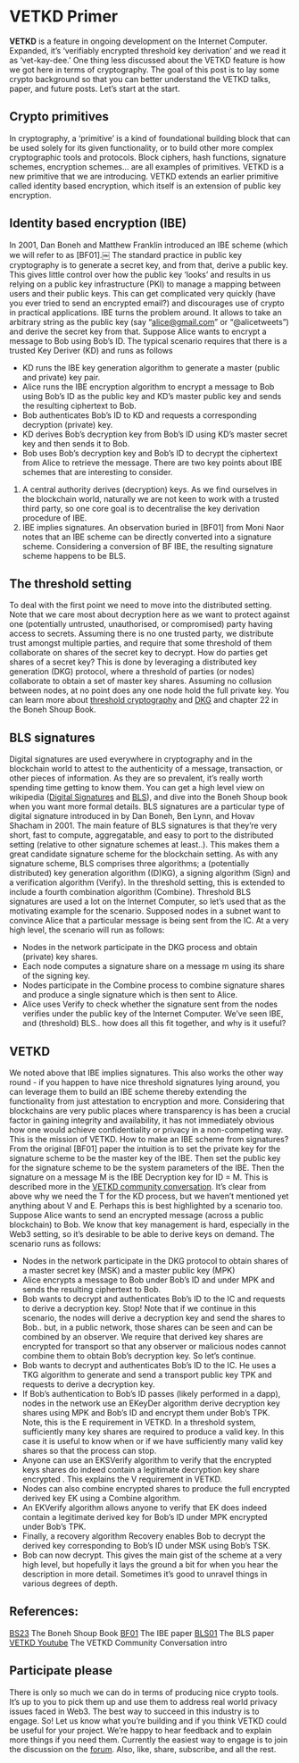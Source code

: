 # VETKD Primer

**VETKD** is a feature in ongoing development on the Internet Computer. Expanded, it’s ‘verifiably encrypted threshold key derivation’ and we read it as ‘vet-kay-dee.’ One thing less discussed about the VETKD feature is how we got here in terms of cryptography. The goal of this post is to lay some crypto background so that you can better understand the VETKD talks, paper, and future posts. Let’s start at the start. 

## Crypto primitives
In cryptography, a ‘primitive’ is a kind of foundational building block that can be used solely for its given functionality, or to build other more complex cryptographic tools and protocols. Block ciphers, hash functions, signature schemes, encryption schemes… are all examples of primitives. VETKD is a new primitive that we are introducing. VETKD extends an earlier primitive called identity based encryption, which itself is an extension of public key encryption.

## Identity based encryption (IBE)
In 2001, Dan Boneh and Matthew Franklin introduced an IBE scheme (which we will refer to as [BF01].￼
The standard practice in public key cryptography is to generate a secret key, and from that, derive a public key. This gives little control over how the public key ‘looks’ and results in us relying on a public key infrastructure (PKI) to manage a mapping between users and their public keys. This can get complicated very quickly (have you ever tried to send an encrypted email?) and discourages use of crypto in practical applications.
IBE turns the problem around. It allows to take an arbitrary string as the public key (say “alice@gmail.com” or “@alicetweets”) and derive the secret key from that. 
Suppose Alice wants to encrypt a message to Bob using Bob’s ID. The typical scenario requires that there is a trusted Key Deriver (KD) and runs as follows
* KD runs the IBE key generation algorithm to generate a master (public and private) key pair.
* Alice runs the IBE encryption algorithm to encrypt a message to Bob using Bob’s ID as the public key and KD’s master public key and sends the resulting ciphertext to Bob.
* Bob authenticates Bob’s ID to KD and requests a corresponding decryption (private) key. 
* KD derives Bob’s decryption key from Bob’s ID using KD’s master secret key and then sends it to Bob.
* Bob uses Bob’s decryption key and Bob’s ID to decrypt the ciphertext from Alice to retrieve the message.
There are two key points about IBE schemes that are interesting to consider.
1. A central authority derives (decryption) keys. As we find ourselves in the blockchain world, naturally we are not keen to work with a trusted third party, so one core goal is to decentralise the key derivation procedure of IBE.
2. IBE implies signatures. An observation buried in [BF01] from Moni Naor notes that an IBE scheme can be directly converted into a signature scheme. Considering a conversion of BF IBE, the resulting signature scheme happens to be BLS.

## The threshold setting
To deal with the first point we need to move into the distributed setting. Note that we care most about decryption here as we want to protect against one (potentially untrusted, unauthorised, or compromised) party having access to secrets. Assuming there is no one trusted party, we distribute trust amongst multiple parties, and require that some threshold of them collaborate on shares of the secret key to decrypt.
How do parties get shares of a secret key? This is done by leveraging a distributed key generation (DKG) protocol, where a threshold of parties (or nodes) collaborate to obtain a set of master key shares. Assuming no collusion between nodes, at no point does any one node hold the full private key.
You can learn more about [threshold cryptography]( https://en.wikipedia.org/wiki/Threshold_cryptosystem) and [DKG](https://en.wikipedia.org/wiki/Distributed_key_generation) and chapter 22 in the Boneh Shoup Book.

## BLS signatures
Digital signatures are used everywhere in cryptography and in the blockchain world to attest to the authenticity of a message, transaction, or other pieces of information. As they are so prevalent, it’s really worth spending time getting to know them. You can get a high level view on wikipedia ([Digital Signatures](https://en.wikipedia.org/wiki/Digital_signature) and [BLS](https://en.wikipedia.org/wiki/BLS_digital_signature)), and dive into the Boneh Shoup book when you want more formal details.
BLS signatures are a particular type of digital signature introduced in by Dan Boneh, Ben Lynn, and Hovav Shacham in 2001. The main feature of BLS signatures is that they’re very short, fast to compute, aggregatable, and easy to port to the distributed setting (relative to other signature schemes at least..). This makes them a great candidate signature scheme for the blockchain setting. 
As with any signature scheme, BLS comprises three algorithms; a (potentially distributed) key generation algorithm ((D)KG), a signing algorithm (Sign) and a verification algorithm (Verify). In the threshold setting, this is extended to include a fourth combination algorithm (Combine).
Threshold BLS signatures are used a lot on the Internet Computer, so let’s used that as the motivating example for the scenario. Supposed nodes in a subnet want to convince Alice that a particular message is being sent from the IC. At a very high level, the scenario will run as follows:
* Nodes in the network participate in the DKG process and obtain (private) key shares.
* Each node computes a signature share on a message m using its share of the signing key. 
* Nodes participate in the Combine process to combine signature shares and produce a single signature which is then sent to Alice.
* Alice uses Verify to check whether the signature sent from the nodes verifies under the public key of the Internet Computer.
We’ve seen IBE, and (threshold) BLS.. how does all this fit together, and why is it useful?

## VETKD
We noted above that IBE implies signatures. This also works the other way round - if you happen to have nice threshold signatures lying around, you can leverage them to build an IBE scheme thereby extending the functionality from just attestation to encryption and more. Considering that blockchains are very public places where transparency is has been a crucial factor in gaining integrity and availability, it has not immediately obvious how one would achieve confidentiality or privacy in a non-competing way. This is the mission of VETKD.
How to make an IBE scheme from signatures? From the original [BF01] paper the intuition is to set the private key for the signature scheme to be the master key of the IBE. Then set the public key for the signature scheme to be the system parameters of the IBE. Then the signature on a message M is the IBE Decryption key for ID = M. This is described more in the [VETKD community conversation](https://youtu.be/baM6jHnmMq8). 
It’s clear from above why we need the T for the KD process, but we haven’t mentioned yet anything about V and E. Perhaps this is best highlighted by a scenario too. 
Suppose Alice wants to send an encrypted message (across a public blockchain) to Bob. We know that key management is hard, especially in the Web3 setting, so it’s desirable to be able to derive keys on demand. The scenario runs as follows: 
* Nodes in the network participate in the DKG protocol to obtain shares of a master secret key (MSK) and a master public key (MPK)
* Alice encrypts a message to Bob under Bob’s ID and under MPK and sends the resulting ciphertext to Bob.
* Bob wants to decrypt and authenticates Bob’s ID to the IC and requests to derive a decryption key. Stop! 
Note that if we continue in this scenario, the nodes will derive a decryption key and send the shares to Bob.. but, in a public network, those shares can be seen and can be combined by an observer. We require that derived key shares are encrypted for transport so that any observer or malicious nodes cannot combine them to obtain Bob’s decryption key. So let’s continue.
* Bob wants to decrypt and authenticates Bob’s ID to the IC. He uses a TKG algorithm to generate and send a transport public key TPK and requests to derive a decryption key.
* If Bob’s authentication to Bob’s ID passes (likely performed in a dapp), nodes in the network use an EKeyDer algorithm derive decryption key shares using MPK and Bob’s ID and encrypt them under Bob’s TPK. Note, this is the E requirement in VETKD.
In a threshold system, sufficiently many key shares are required to produce a valid key. In this case it is useful to know when or if we have sufficiently many valid key shares so that the process can stop.
* Anyone can use an EKSVerify algorithm to verify that the encrypted keys shares do indeed contain a legitimate decryption key share encrypted . This explains the V requirement in VETKD.
* Nodes can also combine encrypted shares to produce the full encrypted derived key EK using a Combine algorithm. 
* An EKVerify algorithm allows anyone to verify that EK does indeed contain a legitimate derived key for Bob’s ID under MPK encrypted under Bob’s TPK. 
* Finally, a recovery algorithm Recovery enables Bob to decrypt the derived key corresponding to Bob’s ID under MSK using Bob’s TSK.
* Bob can now decrypt.
This gives the main gist of the scheme at a very high level, but hopefully it lays the ground a bit for when you hear the description in more detail. Sometimes it’s good to unravel things in various degrees of depth. 

## References:
[BS23](http://toc.cryptobook.us/) The Boneh Shoup Book
[BF01](https://crypto.stanford.edu/~dabo/papers/bfibe.pdf) The IBE paper
[BLS01](https://www.iacr.org/archive/asiacrypt2001/22480516.pdf) The BLS paper
[VETKD Youtube](https://youtu.be/baM6jHnmMq8) The VETKD Community Conversation intro

## Participate please
There is only so much we can do in terms of producing nice crypto tools. It’s up to you to pick them up and use them to address real world privacy issues faced in Web3. The best way to succeed in this industry is to engage. So! Let us know what you’re building and if you think VETKD could be useful for your project. We’re happy to hear feedback and to explain more things if you need them. Currently the easiest way to engage is to join the discussion on the [forum](https://forum.dfinity.org/t/threshold-key-derivation-privacy-on-the-ic/16560). Also, like, share, subscribe, and all the rest. 
